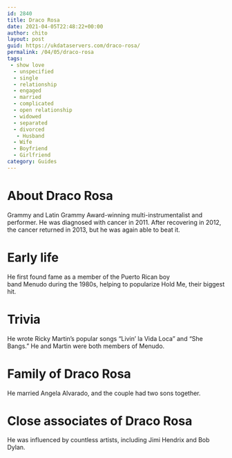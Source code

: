 ```yaml
---
id: 2840
title: Draco Rosa
date: 2021-04-05T22:48:22+00:00
author: chito
layout: post
guid: https://ukdataservers.com/draco-rosa/
permalink: /04/05/draco-rosa
tags:
 - show love
  - unspecified
  - single
  - relationship
  - engaged
  - married
  - complicated
  - open relationship
  - widowed
  - separated
  - divorced
   - Husband
  - Wife
  - Boyfriend
  - Girlfriend
category: Guides
---
```




  
  
#  About Draco Rosa
                  
                  
                  
Grammy and Latin Grammy Award-winning multi-instrumentalist and performer. He was diagnosed with cancer in 2011. After recovering in 2012, the cancer returned in 2013, but he was again able to beat it.
                  
                
                
                
# Early life
                  
                  
                  
He first found fame as a member of the Puerto Rican boy band Menudo during the 1980s, helping to popularize Hold Me, their biggest hit.
                  
                
                
                
# Trivia
                  
                  
                  
He wrote Ricky Martin&#8217;s popular songs &#8220;Livin&#8217; la Vida Loca&#8221; and &#8220;She Bangs.&#8221; He and Martin were both members of Menudo.
                  
                
                
                
# Family of Draco Rosa
                  
                  
                  
He married Angela Alvarado, and the couple had two sons together.
                  
                
                
                
# Close associates of Draco Rosa
                  
                  
                  
He was influenced by countless artists, including Jimi Hendrix and Bob Dylan.
                  
                
              
            
          
          
          
    
    
  
